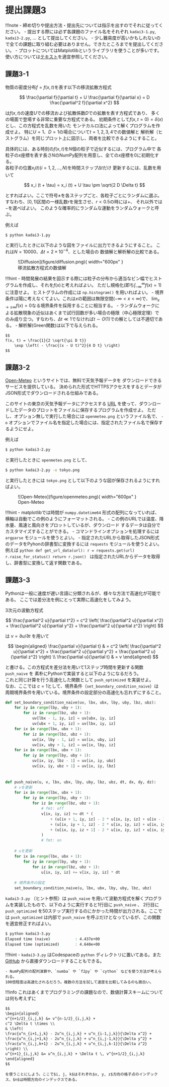 # 提出課題3

!!!note
    - 締め切りや提出方法・提出先については指示を出すのでそれに従ってください。
    - 提出する際には必ず各課題のファイル名をそれぞれ `kadai3-1.py`, `kadai3-2.py`, ... として提出してください。
    - 少し難易度が高いかもしれないので全ての課題に取り組む必要はありません。できたところまでを提出してください。
    - プロットについてはMatplotlibというライブラリを使うことが多いです。
    使い方については[テキスト](https://utokyo-ipp.github.io/)を適宜参照してください。


## 課題3-1
物質の密度分布$f = f(x, t)$を表す以下の移流拡散方程式

$$
\frac{\partial f}{\partial t} +
U \frac{\partial f}{\partial x} =
D \frac{\partial^2 f}{\partial x^2}
$$

は$f(x, t)$の速度$U$での移流および拡散係数$D$での拡散を表す方程式であり、
多くの場面で登場する非常に重要な方程式である。
初期条件として$f(x, t=0) = \delta (x)$とし、この方程式を乱数を用いた
モンテカルロ法によって解くプログラムを作成せよ。
特に$U = 1$、$D = 1$の場合について$t = 1, 2, 3, 4$での数値解と
解析解（ヒストグラム）を同じプロット上に図示し、両者を比較できるようにすること。  

具体的には、ある時刻の$f(x, t)$を$N$個の粒子で近似するには、プログラム中で
各粒子の$x$座標を表す長さ$N$のNumPy配列を用意し、全ての$x$座標を0に初期化する。  
各粒子の位置$x_i (t) (i=1, 2, \ldots, N)$を時間ステップ$\Delta t$だけ
更新するには、乱数を用いて

$$
x_i (t + \tau) = x_i (t) + U \tau \pm \sqrt{2 D \Delta t}
$$

とすればよい。ここで符号$\pm$を各ステップごと、各粒子ごとにランダムに選ぶ。
すなわち、$[0, 1)$区間の一様乱数$r$を発生させ、$r < 0.5$の時には$+$、
それ以外では$-$を選べばよい。
このような確率的にランダムな運動をランダムウォークと呼ぶ。

例えば
```bash
$ python kadai3-1.py
```
と実行したときに以下のような図をファイルに出力できるようにすること。
これは$N = 10000$、$\Delta t = 2 \times 10^{-4}$、とした場合の
数値解と解析解の比較である。

<figure markdown="span">
![Diffusion](figure/diffusion.png){ width="600px" }
<figcaption>移流拡散方程式の数値解</figcaption>
</figure>

!!!hint
    - 時間発展の結果を図示する際には粒子の分布から適当なビン幅でヒストグラムを作成し、それを$f(x)$と考えればよい。
    ただし規格化(即ち$\int_{-\infty}^{\infty} f(x) = 1$)に注意せよ。
    ヒストグラムの作成には `np.histogram()` を用いればよい。
    - 境界条件は陽に考えなくてよい。これは$x$の範囲は無限空間($-\infty < x < \infty$)で、
    $\lim_{x \rightarrow \pm \infty} f(x) = 0$なる境界条件を採用することに相当する。
    - ランダムウォークによる拡散現象の近似はあくまで試行回数が多い場合の極限（中心極限定理）で
    のみ成り立つ。すなわち、$\Delta t \ll 1$でなければ$t \sim O(1)$での解としては不適切である。
    - 解析解(Green関数)は以下で与えられる。

    $$
    f(x, t) = \frac{1}{2 \sqrt{\pi D t}}
        \exp \left( - \frac{(x - U t)^2}{4 D t} \right)
    $$


## 課題3-2
[Open-Meteo](https://open-meteo.com/en) というサイトでは、無料で天気予報データを
ダウンロードできるサービスを提供している。
決められた形式でHTTPSアクセスをするとデータがJSON形式でダウンロードされる仕組みである。

このサイトの東京の天気予報データにアクセスする
[URL](https://api.open-meteo.com/v1/forecast?latitude=35.6785&longitude=139.6823&hourly=temperature_2m,precipitation,windspeed_10m,winddirection_10m&windspeed_unit=ms&timezone=Asia%2FTokyo&past_days=1)
を使って、ダウンロードしたデータのプロットをファイルに保存するプログラムを作成せよ。
ただし、オプション無しで実行した場合には ```openmeteo.png``` というファイル名で、
```-o``` オプションでファイル名を指定した場合には、指定されたファイル名で保存するようにせよ。

例えば
```bash
$ python kadai3-2.py
```
と実行したときに ```openmeteo.png``` として、
```bash
$ python kadai3-2.py -o tokyo.png
```
と実行したときには ```tokyo.png``` として以下のような図が保存されるようにすればよい。

<figure markdown="span">
![Open-Meteo](figure/openmeteo.png){ width="600px" }
<figcaption>Open-Meteo</figcaption>
</figure>

!!!hint
    - matplotlibでは時間が ```numpy.datetime64``` 形式の配列になっていれば、
    横軸は自動でこの例のようにフォーマットされる。
    - この例のURLでは温度、降水量、風速と風向きをプロットしているが、ダウンロード
    するデータは自分でカスタマイズすることができる。
    - コマンドラインオプションを処理するには ```argparse``` モジュールを使うとよい。
    - 指定されたURLから取得したJSON形式のデータをPyhonの辞書型に変換するには
    ```requests``` モジュールを使うとよい。例えば
    ```python
    def get_url_data(url):
        r = requests.get(url)
        r.raise_for_status()
        return r.json()
    ```
    は指定されたURLからデータを取得し、辞書型に変換して返す関数である。

## 課題3-3
Pythonは一般に速度が遅い言語に分類されるが、様々な方法で高速化が可能である。
ここでは差分法を例にとって実際に高速化をしてみよう。

3次元の波動方程式

$$
\frac{\partial^2 u}{\partial t^2} = c^2
\left(
\frac{\partial^2 u}{\partial x^2} +
\frac{\partial^2 u}{\partial y^2} +
\frac{\partial^2 u}{\partial z^2}
\right)
$$

は $v = \partial u / \partial t$ を用いて

$$
\begin{aligned}
\frac{\partial v}{\partial t} & = c^2
\left(
\frac{\partial^2 u}{\partial x^2} +
\frac{\partial^2 u}{\partial y^2} +
\frac{\partial^2 u}{\partial z^2}
\right)
\\
\frac{\partial u}{\partial t} & = v
\end{aligned}
$$

と書ける。この方程式を差分法を用いて1ステップ時間を更新する関数 `push_naive` を
素朴にPythonで実装すると以下のようになるだろう。  
これと同じ計算を行う高速化した関数として `push_optimized` を実装せよ。  
なお、ここでは $c = 1$として、境界条件（`set_boundary_condition_naive`）は
周期境界条件を用いている。境界条件の設定部分の高速化も忘れずにすること。

```python
def set_boundary_condition_naive(uv, lbx, ubx, lby, uby, lbz, ubz):
    for iy in range(lby, uby + 1):
        for iz in range(lbz, ubz + 1):
            uv[lbx - 1, iy, iz] = uv[ubx, iy, iz]
            uv[ubx + 1, iy, iz] = uv[lbx, iy, iz]
    for ix in range(lbx, ubx + 1):
        for iz in range(lbz, ubz + 1):
            uv[ix, lby - 1, iz] = uv[ix, uby, iz]
            uv[ix, uby + 1, iz] = uv[ix, lby, iz]
    for ix in range(lbx, ubx + 1):
        for iy in range(lby, uby + 1):
            uv[ix, iy, lbz - 1] = uv[ix, iy, ubz]
            uv[ix, iy, ubz + 1] = uv[ix, iy, lbz]


def push_naive(u, v, lbx, ubx, lby, uby, lbz, ubz, dt, dx, dy, dz):
    # vを更新
    for ix in range(lbx, ubx + 1):
        for iy in range(lby, uby + 1):
            for iz in range(lbz, ubz + 1):
                # fmt: off
                v[ix, iy, iz] += dt * (
                    + (u[ix + 1, iy, iz] - 2 * u[ix, iy, iz] + u[ix - 1, iy, iz]) / dx**2
                    + (u[ix, iy + 1, iz] - 2 * u[ix, iy, iz] + u[ix, iy - 1, iz]) / dy**2
                    + (u[ix, iy, iz + 1] - 2 * u[ix, iy, iz] + u[ix, iy, iz - 1]) / dz**2
                )
                # fmt: on

    # uを更新
    for ix in range(lbx, ubx + 1):
        for iy in range(lby, uby + 1):
            for iz in range(lbz, ubz + 1):
                u[ix, iy, iz] += v[ix, iy, iz] * dt

    # 境界条件の設定
    set_boundary_condition_naive(u, lbx, ubx, lby, uby, lbz, ubz)
```

`kadai3-3.py` （ヒント参照）は `push_naive` を用いて波動方程式を解くプログラムを実装したもので、以下のように実行すると1行目に `push_naive` 、 2行目に `push_optimized` を50ステップ実行するのにかかった時間が出力される。ここでは `push_optimized` は内部で `push_naive` を呼ぶだけとなっているが、この関数を適宜修正すればよい。

```bash
$ python kadai3-3.py
Elapsed time (naive)           : 4.437e+00 
Elapsed time (optimized)       : 4.640e+00 
```

!!!hint
    - `kadai3-3.py` はCodespaceの `python` ディレクトリに置いてある。また [GitHub](https://github.com/chibutsu-utokyo/debian/blob/main/python/kadai3-3.py) から直接ダウンロードすることもできる。

    - NumPy配列の配列演算や、`numba` や `f2py` や `cython` などを使う方法が考えられる。
    100倍程度は高速化されるだろう。複数の方法を試して速度を比較してみるのも面白い。


!!!info
    これはあくまでプログラミングの課題なので、数値計算スキームについては何も考えずに

    $$
    \begin{aligned}
    v^{n+1/2}_{i,j,k} &= v^{n-1/2}_{i,j,k} +
    c^2 \Delta t \times \\
    & \left(
    \frac{u^n_{i+1,j,k} - 2u^n_{i,j,k} + u^n_{i-1,j,k}}{\Delta x^2} +
    \frac{u^n_{i,j+1,k} - 2u^n_{i,j,k} + u^n_{i,j-1,k}}{\Delta y^2} +
    \frac{u^n_{i,j,k+1} - 2u^n_{i,j,k} + u^n_{i,j,k-1}}{\Delta z^2}
    \right) \\
    u^{n+1}_{i,j,k} &= u^n_{i,j,k} + \Delta t \, v^{n+1/2}_{i,j,k}
    \end{aligned}
    $$
    
    を使うことにしよう。ここで$i, j, k$はそれぞれ$x, y, z$方向の格子点のインデックス、$n$は時間方向のインデックスである。
